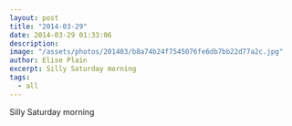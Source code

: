 ```yaml
---
layout: post
title: "2014-03-29"
date: 2014-03-29 01:33:06
description: 
image: "/assets/photos/201403/b8a74b24f7545076fe6db7bb22d77a2c.jpg"
author: Elise Plain
excerpt: Silly Saturday morning
tags: 
  - all
---
```


Silly Saturday morning
<p></p>
